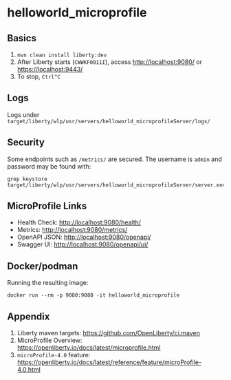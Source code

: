 # helloworld_microprofile

## Basics

1. `mvn clean install liberty:dev`
1. After Liberty starts (`CWWKF0011I`), access <http://localhost:9080/> or <https://localhost:9443/>
1. To stop, `Ctrl^C`

## Logs

Logs under `target/liberty/wlp/usr/servers/helloworld_microprofileServer/logs/`

## Security

Some endpoints such as `/metrics/` are secured. The username is `admin` and password may be found with:

```
grep keystore target/liberty/wlp/usr/servers/helloworld_microprofileServer/server.env
```

## MicroProfile Links

* Health Check: <http://localhost:9080/health/>
* Metrics: <http://localhost:9080/metrics/>
* OpenAPI JSON: <http://localhost:9080/openapi/>
* Swagger UI: <http://localhost:9080/openapi/ui/>

## Docker/podman

Running the resulting image:

```
docker run --rm -p 9080:9080 -it helloworld_microprofile
```

## Appendix

1. Liberty maven targets: <https://github.com/OpenLiberty/ci.maven>
1. MicroProfile Overview: <https://openliberty.io/docs/latest/microprofile.html>
1. `microProfile-4.0` feature: <https://openliberty.io/docs/latest/reference/feature/microProfile-4.0.html>
